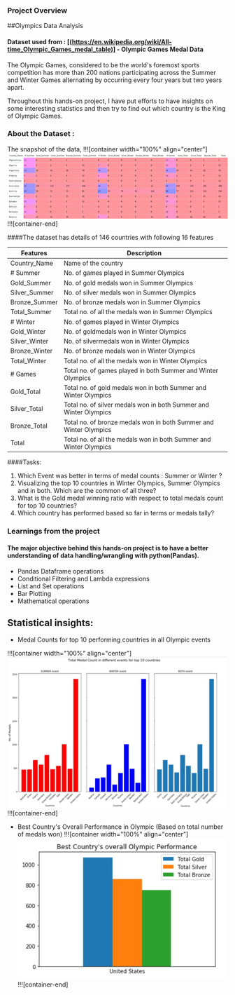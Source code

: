 ### Project Overview

##Olympics Data Analysis

#### Dataset used from :  [(https://en.wikipedia.org/wiki/All-time_Olympic_Games_medal_table)] - Olympic Games Medal Data

The Olympic Games, considered to be the world's foremost sports competition has more than 200 nations participating across the Summer and Winter Games alternating by occurring every four years but two years apart.

Throughout this hands-on project,  I have put efforts to have insights on some interesting statistics and then try to find out which country is the King of Olympic Games.

### About the Dataset :

The snapshot of the data,
!!![container width="100%" align="center"]
![Olympic Game Data](https://github.com/harshshah3/python-data-science-hands-on/blob/master/Screenshot%20(16).png)
!!![container-end]

####The dataset has details of 146 countries with following 16 features

| Features | Description |
| --- | --- |
| Country_Name | Name of the country |
| # Summer | No. of games played in Summer Olympics |
| Gold_Summer | No. of gold medals won in Summer Olympics |
| Silver_Summer | No. of silver medals won in Summer Olympics|
| Bronze_Summer | No. of bronze medals won in Summer Olympics |
| Total_Summer | Total no. of all the medals won in Summer Olympics |
| # Winter | No. of games played in Winter Olympics |
| Gold_Winter | No. of goldmedals won in Winter Olympics |
| Silver_Winter | No. of silvermedals won in Winter Olympics |
| Bronze_Winter | No. of bronze medals won in Winter Olympics |
| Total_Winter | Total no. of all the medals won in Winter Olympics |
| # Games | Total no. of games played in both Summer and Winter Olympics |
| Gold_Total | Total no. of gold medals won in both Summer and Winter Olympics |
| Silver_Total	| Total no. of silver medals won in both Summer and Winter Olympics |
| Bronze_Total | Total no. of bronze medals won in both Summer and Winter Olympics |
| Total | Total no. of all the medals won in both Summer and Winter Olympics |

####Tasks:

1. Which Event was better in terms of medal counts : Summer or Winter ?
2. Visualizing the top 10 countries in Winter Olympics, Summer Olympics and in both. Which are the common of all three?
3. What is the Gold medal winning ratio with respect to total medals count for top 10 countries?
4. Which country has performed based so far in terms or medals tally?  



### Learnings from the project

#### The major objective behind this hands-on project is to have a better understanding of data handling/wrangling with python(Pandas).

 - Pandas Dataframe operations
 - Conditional Filtering and Lambda expressions
 - List and Set operations
 - Bar Plotting
 - Mathematical operations


## Statistical insights:

- Medal Counts for top 10 performing countries in all Olympic events

!!![container width="100%" align="center"]
![Medal Count for top 10 countries](https://github.com/harshshah3/python-data-science-hands-on/blob/master/graph.JPG)
!!![container-end]


- Best Country's Overall Performance in Olympic (Based on total number of medals won)
!!![container width="100%" align="center"]
![Olympic Performance of Best Country](https://github.com/harshshah3/python-data-science-hands-on/blob/master/graph2.JPG)
!!![container-end]


 


